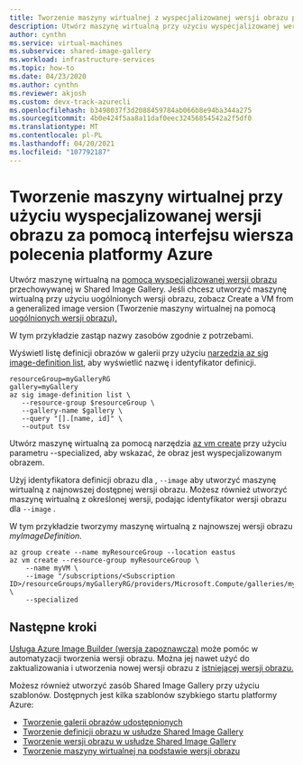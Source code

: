 ```yaml
---
title: Tworzenie maszyny wirtualnej z wyspecjalizowanej wersji obrazu przy użyciu interfejsu wiersza polecenia platformy Azure
description: Utwórz maszynę wirtualną przy użyciu wyspecjalizowanej wersji obrazu w Shared Image Gallery użyciu interfejsu wiersza polecenia platformy Azure.
author: cynthn
ms.service: virtual-machines
ms.subservice: shared-image-gallery
ms.workload: infrastructure-services
ms.topic: how-to
ms.date: 04/23/2020
ms.author: cynthn
ms.reviewer: akjosh
ms.custom: devx-track-azurecli
ms.openlocfilehash: b3498037f3d2088459784ab066b8e94ba344a275
ms.sourcegitcommit: 4b0e424f5aa8a11daf0eec32456854542a2f5df0
ms.translationtype: MT
ms.contentlocale: pl-PL
ms.lasthandoff: 04/20/2021
ms.locfileid: "107792187"
---
```

# <a name="create-a-vm-using-a-specialized-image-version-with-the-azure-cli"></a>Tworzenie maszyny wirtualnej przy użyciu wyspecjalizowanej wersji obrazu za pomocą interfejsu wiersza polecenia platformy Azure

Utwórz maszynę wirtualną na [pomocą wyspecjalizowanej wersji obrazu](./shared-image-galleries.md#generalized-and-specialized-images) przechowywanej w Shared Image Gallery. Jeśli chcesz utworzyć maszynę wirtualną przy użyciu uogólnionych wersji obrazu, zobacz Create a VM from a generalized image version (Tworzenie maszyny wirtualnej na pomocą [uogólnionych wersji obrazu).](vm-generalized-image-version-cli.md)

W tym przykładzie zastąp nazwy zasobów zgodnie z potrzebami. 

Wyświetl listę definicji obrazów w galerii przy użyciu [narzędzia az sig image-definition list,](/cli/azure/sig/image-definition#az_sig_image_definition_list) aby wyświetlić nazwę i identyfikator definicji.

```azurecli-interactive 
resourceGroup=myGalleryRG
gallery=myGallery
az sig image-definition list \
   --resource-group $resourceGroup \
   --gallery-name $gallery \
   --query "[].[name, id]" \
   --output tsv
```

Utwórz maszynę wirtualną za pomocą narzędzia [az vm create](/cli/azure/vm#az_vm_create) przy użyciu parametru --specialized, aby wskazać, że obraz jest wyspecjalizowanym obrazem. 

Użyj identyfikatora definicji obrazu dla , `--image` aby utworzyć maszynę wirtualną z najnowszej dostępnej wersji obrazu. Możesz również utworzyć maszynę wirtualną z określonej wersji, podając identyfikator wersji obrazu dla `--image` . 

W tym przykładzie tworzymy maszynę wirtualną z najnowszej wersji obrazu *myImageDefinition.*

```azurecli
az group create --name myResourceGroup --location eastus
az vm create --resource-group myResourceGroup \
    --name myVM \
    --image "/subscriptions/<Subscription ID>/resourceGroups/myGalleryRG/providers/Microsoft.Compute/galleries/myGallery/images/myImageDefinition" \
    --specialized
```


## <a name="next-steps"></a>Następne kroki
[Usługa Azure Image Builder (wersja zapoznawcza)](./image-builder-overview.md) może pomóc w automatyzacji tworzenia wersji obrazu. Można jej nawet użyć do zaktualizowania i utworzenia nowej wersji obrazu z [istniejącej wersji obrazu.](./linux/image-builder-gallery-update-image-version.md) 

Możesz również utworzyć zasób Shared Image Gallery przy użyciu szablonów. Dostępnych jest kilka szablonów szybkiego startu platformy Azure: 

- [Tworzenie galerii obrazów udostępnionych](https://azure.microsoft.com/resources/templates/101-sig-create/)
- [Tworzenie definicji obrazu w usłudze Shared Image Gallery](https://azure.microsoft.com/resources/templates/101-sig-image-definition-create/)
- [Tworzenie wersji obrazu w usłudze Shared Image Gallery](https://azure.microsoft.com/resources/templates/101-sig-image-version-create/)
- [Tworzenie maszyny wirtualnej na podstawie wersji obrazu](https://azure.microsoft.com/resources/templates/101-vm-from-sig/)